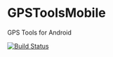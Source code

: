 GPSToolsMobile
==============

GPS Tools for Android

[![Build Status](https://travis-ci.org/IJMacD/GPSToolsMobile.png?branch=master)](https://travis-ci.org/IJMacD/GPSToolsMobile)
